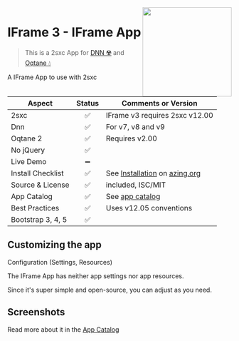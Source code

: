 <image src="app-icon.png" align="right" width="200px">

# IFrame 3 - IFrame App

> This is a 2sxc App for [DNN ☢️](https://www.dnnsoftware.com/) and [Oqtane 💧](https://www.oqtane.org/)

A IFrame App to use with 2sxc

| Aspect              | Status | Comments or Version |
| ------------------- | :----: | ------------------- |
| 2sxc                | ✅    | IFrame v3 requires 2sxc v12.00
| Dnn                 | ✅    | For v7, v8 and v9
| Oqtane 2            | ✅    | Requires v2.00
| No jQuery           | ✅    | 
| Live Demo           | ➖    |
| Install Checklist   | ✅    | See [Installation](https://azing.org/2sxc/r/-7DXsLjq) on [azing.org](https://azing.org/2sxc)
| Source & License    | ✅    | included, ISC/MIT
| App Catalog         | ✅    | See [app catalog](https://2sxc.org/en/apps/app/iframe-for-2sxc)
| Best Practices      | ✅    | Uses v12.05 conventions
| Bootstrap 3, 4, 5   | ✅    |


## Customizing the app

Configuration (Settings, Resources)

The IFrame App has neither app settings nor app resources.

Since it's super simple and open-source, you can adjust as you need.

## Screenshots

Read more about it in the [App Catalog](https://2sxc.org/en/apps/app/iframe-for-2sxc)